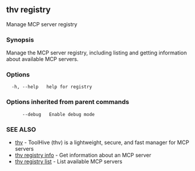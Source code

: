 ## thv registry

Manage MCP server registry

### Synopsis

Manage the MCP server registry, including listing and getting information about available MCP servers.

### Options

```
  -h, --help   help for registry
```

### Options inherited from parent commands

```
      --debug   Enable debug mode
```

### SEE ALSO

* [thv](thv.md)	 - ToolHive (thv) is a lightweight, secure, and fast manager for MCP servers
* [thv registry info](thv_registry_info.md)	 - Get information about an MCP server
* [thv registry list](thv_registry_list.md)	 - List available MCP servers

